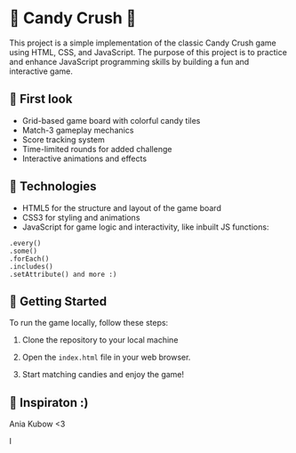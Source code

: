 # 🍬 Candy Crush 🍬
This project is a simple implementation of the classic Candy Crush game using HTML, CSS, and JavaScript. The purpose of this project is to practice and enhance JavaScript programming skills by building a fun and interactive game.

## 🍬 First look

- Grid-based game board with colorful candy tiles
- Match-3 gameplay mechanics
- Score tracking system
- Time-limited rounds for added challenge
- Interactive animations and effects

## 🍬 Technologies 

- HTML5 for the structure and layout of the game board
- CSS3 for styling and animations
- JavaScript for game logic and interactivity, like inbuilt JS functions: 
```
.every()
.some()
.forEach() 
.includes()
.setAttribute() and more :)
```

## 🍬 Getting Started

To run the game locally, follow these steps:

1. Clone the repository to your local machine

2. Open the `index.html` file in your web browser.

3. Start matching candies and enjoy the game!

## 🍬 Inspiraton :)

Ania Kubow <3

I




